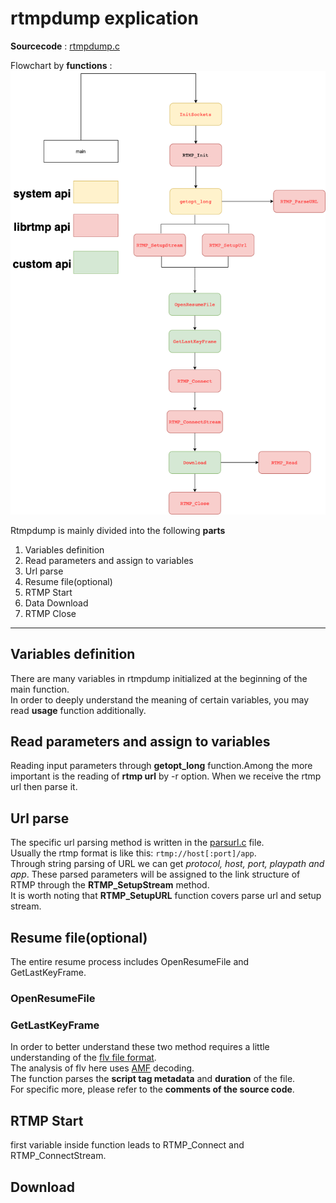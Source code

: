 # rtmpdump explication

**Sourcecode** : [rtmpdump.c](/src/rtmpdump/rtmpdump.c)

Flowchart by **functions** : ![](../files/rtmpdump.png)

Rtmpdump is mainly divided into the following **parts**
1. Variables definition
2. Read parameters and assign to variables
3. Url parse
4. Resume file(optional)
5. RTMP Start
6. Data Download
7. RTMP Close

------------

## Variables definition
There are many variables in rtmpdump initialized at the beginning of the main function.\
In order to deeply understand the meaning of certain variables, you may read **usage** function additionally.

## Read parameters and assign to variables
Reading input parameters through **getopt_long** function.Among the more important is the reading of **rtmp url** by -r option.
When we receive the rtmp url then parse it.

## Url parse
The specific url parsing method is written in the [parsurl.c](../src/rtmpdump/librtmp/parseurl.c) file.\
Usually the rtmp format is like this: `rtmp://host[:port]/app`.  
Through string parsing of URL we can get _protocol, host, port, playpath and app_. 
These parsed parameters will be assigned to the link structure of RTMP through the **RTMP_SetupStream** method.\
It is worth noting that **RTMP_SetupURL** function covers parse url and setup stream.

## Resume file(optional)
The entire resume process includes OpenResumeFile and GetLastKeyFrame. 

### OpenResumeFile
### GetLastKeyFrame
In order to better understand these two method requires a little understanding of the [flv file format](https://docs.fileformat.com/video/flv/). \
The analysis of flv here uses [AMF](../src/rtmpdump/librtmp/amf.c) decoding.\
The function parses the **script tag metadata** and **duration** of the file.\
For specific more, please refer to the **comments of the source code**.

## RTMP Start
first variable inside function leads to RTMP_Connect and RTMP_ConnectStream.

## Download

